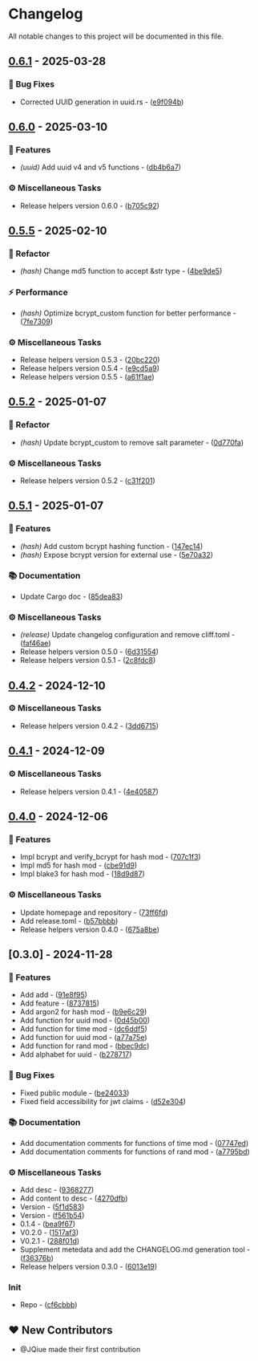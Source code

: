 # Changelog

All notable changes to this project will be documented in this file.

## [0.6.1](https://github.com/JQiue/helpers/compare/v0.6.0..0.6.1) - 2025-03-28

### 🐛 Bug Fixes

- Corrected UUID generation in uuid.rs - ([e9f094b](https://github.com/JQiue/helpers/commit/e9f094bb8e5fcf5c4e03934ef1d7e59664fb9a10))

## [0.6.0](https://github.com/JQiue/helpers/compare/v0.5.5..v0.6.0) - 2025-03-10

### 🚀 Features

- *(uuid)* Add uuid v4 and v5 functions - ([db4b6a7](https://github.com/JQiue/helpers/commit/db4b6a7e250590afdc8b04a9f8fc13bf94c421b4))

### ⚙️ Miscellaneous Tasks

- Release helpers version 0.6.0 - ([b705c92](https://github.com/JQiue/helpers/commit/b705c923fb5227b5c271083b8980ee99bb8785ea))

## [0.5.5](https://github.com/JQiue/helpers/compare/v0.5.2..v0.5.5) - 2025-02-10

### 🚜 Refactor

- *(hash)* Change md5 function to accept &str type - ([4be9de5](https://github.com/JQiue/helpers/commit/4be9de556cba7cb7b5cbf365fda0df955b155a41))

### ⚡ Performance

- *(hash)* Optimize bcrypt_custom function for better performance - ([7fe7309](https://github.com/JQiue/helpers/commit/7fe73097c3b04eccf6449926089dc5b2fa6e49a6))

### ⚙️ Miscellaneous Tasks

- Release helpers version 0.5.3 - ([20bc220](https://github.com/JQiue/helpers/commit/20bc220845c254edc13f170f68e9f50f5eaf396c))
- Release helpers version 0.5.4 - ([e9cd5a9](https://github.com/JQiue/helpers/commit/e9cd5a9c806a2985bed7d10c066c3d517668287d))
- Release helpers version 0.5.5 - ([a61f1ae](https://github.com/JQiue/helpers/commit/a61f1ae3377fc188f4d7759f7a688145cbfd96df))

## [0.5.2](https://github.com/JQiue/helpers/compare/v0.5.1..v0.5.2) - 2025-01-07

### 🚜 Refactor

- *(hash)* Update bcrypt_custom to remove salt parameter - ([0d770fa](https://github.com/JQiue/helpers/commit/0d770fac529fef48d022adc99c1c975e3fecb493))

### ⚙️ Miscellaneous Tasks

- Release helpers version 0.5.2 - ([c31f201](https://github.com/JQiue/helpers/commit/c31f2012adbb4ca5dcde97d5c7b2872baf0b36ce))

## [0.5.1](https://github.com/JQiue/helpers/compare/v0.4.2..v0.5.1) - 2025-01-07

### 🚀 Features

- *(hash)* Add custom bcrypt hashing function - ([147ec14](https://github.com/JQiue/helpers/commit/147ec145cdb2461bf3576b8751f0918aa5cb446c))
- *(hash)* Expose bcrypt version for external use - ([5e70a32](https://github.com/JQiue/helpers/commit/5e70a32a3228b46e17afcd6d5f0dd431eca51bba))

### 📚 Documentation

- Update Cargo doc - ([85dea83](https://github.com/JQiue/helpers/commit/85dea835957b23e0d3a6fed68cfc11283a994ae8))

### ⚙️ Miscellaneous Tasks

- *(release)* Update changelog configuration and remove cliff.toml - ([faf46ae](https://github.com/JQiue/helpers/commit/faf46aea33f03aa9edb29ccb5da476468de9ccde))
- Release helpers version 0.5.0 - ([6d31554](https://github.com/JQiue/helpers/commit/6d31554935f12629f42d1b89660ca1fe5517a215))
- Release helpers version 0.5.1 - ([2c8fdc8](https://github.com/JQiue/helpers/commit/2c8fdc831925dfb4c55494ffeac9d4ea190e16c9))

## [0.4.2](https://github.com/JQiue/helpers/compare/v0.4.1..v0.4.2) - 2024-12-10

### ⚙️ Miscellaneous Tasks

- Release helpers version 0.4.2 - ([3dd6715](https://github.com/JQiue/helpers/commit/3dd67152c4b68c5425120d32a0fd7dd256ac90bc))

## [0.4.1](https://github.com/JQiue/helpers/compare/v0.4.0..v0.4.1) - 2024-12-09

### ⚙️ Miscellaneous Tasks

- Release helpers version 0.4.1 - ([4e40587](https://github.com/JQiue/helpers/commit/4e40587497dd3c5560e13eb1651134c70af8066b))

## [0.4.0](https://github.com/JQiue/helpers/compare/v0.3.0..v0.4.0) - 2024-12-06

### 🚀 Features

- Impl bcrypt and verify_bcrypt for hash mod - ([707c1f3](https://github.com/JQiue/helpers/commit/707c1f3e57db240031d4e97a9bbf4f4c1f31853b))
- Impl md5 for hash mod - ([cbe91d9](https://github.com/JQiue/helpers/commit/cbe91d95754e1d2555c26d4a2b3f6db7c66f67eb))
- Impl blake3 for hash mod - ([18d9d87](https://github.com/JQiue/helpers/commit/18d9d875ebcda774435d30b08a6757cc5d79e302))

### ⚙️ Miscellaneous Tasks

- Update homepage and repository - ([73ff6fd](https://github.com/JQiue/helpers/commit/73ff6fd8a334d9c253128197505d380a3f5cd70b))
- Add release.toml - ([b57bbbb](https://github.com/JQiue/helpers/commit/b57bbbb7eb648efcfe48ca3d6f65ce253b53a587))
- Release helpers version 0.4.0 - ([675a8be](https://github.com/JQiue/helpers/commit/675a8be21fe8adfced8b8f685d8b5cc22c032dd4))

## [0.3.0] - 2024-11-28

### 🚀 Features

- Add add - ([91e8f95](https://github.com/JQiue/helpers/commit/91e8f9572e16c2292e2c793bd05397661f1d43d5))
- Add feature - ([8737815](https://github.com/JQiue/helpers/commit/8737815e197a6d97ac296f4a66745edc7566e0f4))
- Add argon2 for hash mod - ([b9e6c29](https://github.com/JQiue/helpers/commit/b9e6c292bc208f53c481e7d74eb8fa3c11893020))
- Add function for uuid mod - ([0d45b00](https://github.com/JQiue/helpers/commit/0d45b009fdc623499e18054ea5146e0e59c1b4a9))
- Add function for time mod - ([dc6ddf5](https://github.com/JQiue/helpers/commit/dc6ddf5412150108f7c13a594777115ac33eb3c7))
- Add function for uuid mod - ([a77a75e](https://github.com/JQiue/helpers/commit/a77a75e92bb4f8f50dfa961206e96037eba8bdc0))
- Add function for rand mod - ([bbec9dc](https://github.com/JQiue/helpers/commit/bbec9dcac7d9e55dfe6f389a1f974cbfb235bbc6))
- Add alphabet for uuid - ([b278717](https://github.com/JQiue/helpers/commit/b2787172b06e0133e1dc509a773d9886172c5115))

### 🐛 Bug Fixes

- Fixed public module - ([be24033](https://github.com/JQiue/helpers/commit/be240331b27e31a97f6dc02dd973afcb70773d52))
- Fixed field accessibility for jwt claims - ([d52e304](https://github.com/JQiue/helpers/commit/d52e3045ce1dbc229234ee4eea4fae7187dc8ed5))

### 📚 Documentation

- Add documentation comments for functions of time mod - ([07747ed](https://github.com/JQiue/helpers/commit/07747ed9e032524f7358745ad6544ddd394fac46))
- Add documentation comments for functions of rand mod - ([a7795bd](https://github.com/JQiue/helpers/commit/a7795bdf83face22e2d95a5793ef526eb0ca3988))

### ⚙️ Miscellaneous Tasks

- Add desc - ([9368277](https://github.com/JQiue/helpers/commit/93682775931ce8c6107f33e14228ace0eaea78cd))
- Add content to desc - ([4270dfb](https://github.com/JQiue/helpers/commit/4270dfb1d851941c2747b668e09cfc3c99a3bcac))
- Version - ([5f1d583](https://github.com/JQiue/helpers/commit/5f1d5837ab465420a44743fd7b0b28b74c41f91c))
- Version - ([f561b54](https://github.com/JQiue/helpers/commit/f561b5461365ee0e8fecd596a6ee0f983d459e26))
- 0.1.4 - ([bea9f67](https://github.com/JQiue/helpers/commit/bea9f67057def95d523acd083214ba3b49f90c58))
- V0.2.0 - ([1517af3](https://github.com/JQiue/helpers/commit/1517af3289479e83b7da753e6b0c4d7eeb0231c9))
- V0.2.1 - ([288f01d](https://github.com/JQiue/helpers/commit/288f01ded97d7ea322b59c920ba3b7832a5b4a72))
- Supplement metedata and add the CHANGELOG.md generation tool - ([f36376b](https://github.com/JQiue/helpers/commit/f36376b1a603253161e9b755c43916c0337c168e))
- Release helpers version 0.3.0 - ([6013e19](https://github.com/JQiue/helpers/commit/6013e193b5631aa7e0dc6f745fa5a38aeb347438))

### Init

- Repo - ([cf6cbbb](https://github.com/JQiue/helpers/commit/cf6cbbb3b85a23e25a13fd9261e6f7aa503da063))

## ❤️ New Contributors

* @JQiue made their first contribution

